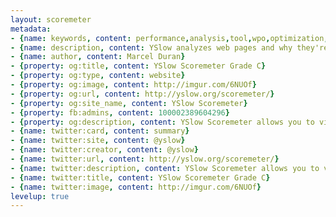 ```yaml
---
layout: scoremeter
metadata:
- {name: keywords, content: performance,analysis,tool,wpo,optimization,speed,fast,mobile,bookmarklet}
- {name: description, content: YSlow analyzes web pages and why they're slow based on Yahoo!'s rules for high performance web sites}
- {name: author, content: Marcel Duran}
- {property: og:title, content: YSlow Scoremeter Grade C}
- {property: og:type, content: website}
- {property: og:image, content: http://imgur.com/6NUOf}
- {property: og:url, content: http://yslow.org/scoremeter/}
- {property: og:site_name, content: YSlow Scoremeter}
- {property: fb:admins, content: 100002389604296}
- {property: og:description, content: YSlow Scoremeter allows you to view and adjust all rules scores from page performance analysis}
- {name: twitter:card, content: summary}
- {name: twitter:site, content: @yslow}
- {name: twitter:creator, content: @yslow}
- {name: twitter:url, content: http://yslow.org/scoremeter/}
- {name: twitter:description, content: YSlow Scoremeter allows you to view and adjust all rules scores from page performance analysis}
- {name: twitter:title, content: YSlow Scoremeter Grade C}
- {name: twitter:image, content: http://imgur.com/6NUOf}
levelup: true
---
```

